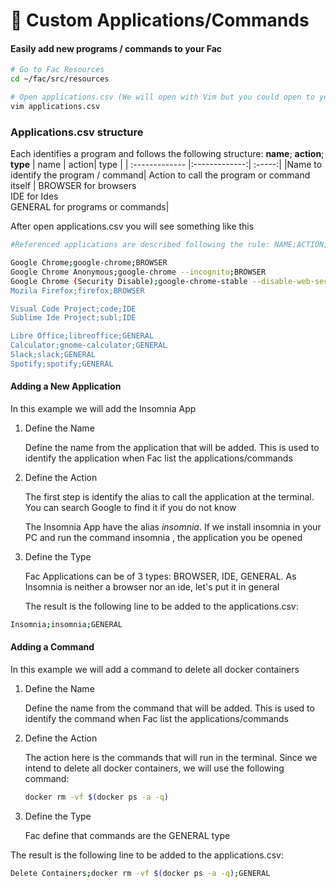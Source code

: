 # :wrench: Custom Applications/Commands

#### Easily add new programs / commands to your Fac

```bash
# Go to Fac Resources
cd ~/fac/src/resources

# Open applications.csv (We will open with Vim but you could open to your favorite editor)
vim applications.csv
```

### Applications.csv structure

Each identifies a program and follows the following structure: **name**; **action**; **type**
| name | action| type  |
| :------------- |:-------------:| :-----:|
|Name to identify the program / command| Action to call the program or command itself | BROWSER for browsers <br> IDE for Ides <br> GENERAL for programs or commands|

After open applications.csv you will see something like this

```bash
#Referenced applications are described following the rule: NAME;ACTION;TYPE  

Google Chrome;google-chrome;BROWSER
Google Chrome Anonymous;google-chrome --incognito;BROWSER
Google Chrome (Security Disable);google-chrome-stable --disable-web-security --user-data-dir=~/.config/google-chrome/Default";BROWSER
Mozila Firefox;firefox;BROWSER

Visual Code Project;code;IDE
Sublime Ide Project;subl;IDE

Libre Office;libreoffice;GENERAL
Calculator;gnome-calculator;GENERAL
Slack;slack;GENERAL
Spotify;spotify;GENERAL
```
#### Adding a New Application

In this example we will add the Insomnia App

1) Define the Name
   
   Define the name from the application that will be added. This is used to identify the application when Fac list the applications/commands

2) Define the Action
   
   The first step is identify the alias to call the application at the terminal. You can search Google to find it if you do not know

   The Insomnia App have the alias *insomnia*. If we install insomnia in your PC and run the command insomnia , the application you be opened

3) Define the Type
   
   Fac Applications can be of 3 types: BROWSER, IDE, GENERAL. As Insomnia is neither a browser nor  an ide, let's put it in general

   The result is the following line to be added to the applications.csv:

```bash
Insomnia;insomnia;GENERAL
```
#### Adding a Command

In this example we will add a command to delete all docker containers

1) Define the Name
   
   Define the name from the command that will be added. This is used to identify the command when Fac list the applications/commands

2) Define the Action
   
   The action here is the commands that will run in the terminal. Since we intend to delete all docker containers, we will use the following command:
   ```bash
   docker rm -vf $(docker ps -a -q)
   ```
  
3) Define the Type
   
   Fac define that commands are the GENERAL type

The result is the following line to be added to the applications.csv:

```bash
Delete Containers;docker rm -vf $(docker ps -a -q);GENERAL

```




